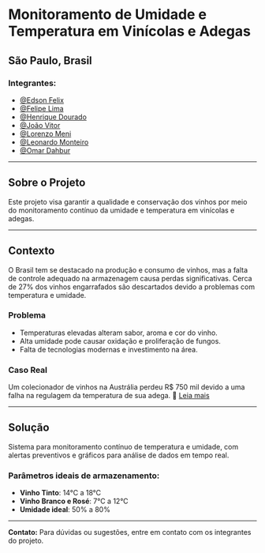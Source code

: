 # Monitoramento de Umidade e Temperatura em Vinícolas e Adegas 

## São Paulo, Brasil
### Integrantes:
- [@Edson Felix](https://github.com/85ED) 
- [@Felipe Lima](https://github.com/FelipeLima24)
- [@Henrique Dourado](https://github.com/henriquedouradoo)
- [@João Vitor](https://github.com/JoaoVtC)
- [@Lorenzo Meni](https://github.com/lorenzomeni)
- [@Leonardo Monteiro](https://github.com/LeoMont200)
- [@Omar Dahbur](https://github.com/OmarDahbur)

---

## Sobre o Projeto
Este projeto visa garantir a qualidade e conservação dos vinhos por meio do monitoramento contínuo da umidade e temperatura em vinícolas e adegas.

---

## Contexto
O Brasil tem se destacado na produção e consumo de vinhos, mas a falta de controle adequado na armazenagem causa perdas significativas. Cerca de 27% dos vinhos engarrafados são descartados devido a problemas com temperatura e umidade.

### Problema
- Temperaturas elevadas alteram sabor, aroma e cor do vinho.
- Alta umidade pode causar oxidação e proliferação de fungos.
- Falta de tecnologias modernas e investimento na área.

### Caso Real
Um colecionador de vinhos na Austrália perdeu R$ 750 mil devido a uma falha na regulagem da temperatura de sua adega.
🔗 [Leia mais](https://revistaadega.uol.com.br/artigo/empresa-que-fazia-manutencao-de-adega-e-processada_10409.html)

---

## Solução
Sistema para monitoramento contínuo de temperatura e umidade, com alertas preventivos e gráficos para análise de dados em tempo real.

### Parâmetros ideais de armazenamento:
- **Vinho Tinto**: 14°C a 18°C
- **Vinho Branco e Rosé**: 7°C a 12°C
- **Umidade ideal**: 50% a 80%

---

**Contato:** Para dúvidas ou sugestões, entre em contato com os integrantes do projeto. 


